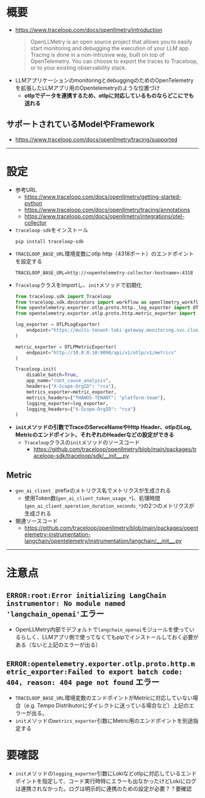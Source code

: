 # 概要
- https://www.traceloop.com/docs/openllmetry/introduction
  > OpenLLMetry is an open source project that allows you to easily start monitoring and debugging the execution of your LLM app. Tracing is done in a non-intrusive way, built on top of OpenTelemetry. You can choose to export the traces to Traceloop, or to your existing observability stack.
- LLMアプリケーションのmonitoringとdebuggingのためのOpenTelemetryを拡張したLLMアプリ用のOpentelemetryのような位置づけ
  - **otlpでデータを連携するため、otlpに対応しているものならどこにでも送れる**

## サポートされているModelやFramework
- https://www.traceloop.com/docs/openllmetry/tracing/supported

---

# 設定
- 参考URL
  - https://www.traceloop.com/docs/openllmetry/getting-started-python
  - https://www.traceloop.com/docs/openllmetry/tracing/annotations
  - https://www.traceloop.com/docs/openllmetry/integrations/otel-collector
- `traceloop-sdk`をインストール  
  ```
  pip install traceloop-sdk
  ```
- `TRACELOOP_BASE_URL`環境変数にotlp http（4318ポート）のエンドポイントを設定する  
  ```shell
  TRACELOOP_BASE_URL=http://<opentelemetry-collector-hostname>:4318
  ```
- `Traceloop`クラスをimportし、`init`メソッドで初期化  
  ```python
  from traceloop.sdk import Traceloop
  from traceloop.sdk.decorators import workflow as openllmetry_workflow, task as openllmetry_task, agent as openllmetry_agent, tool as openllmetry_tool
  from opentelemetry.exporter.otlp.proto.http._log_exporter import OTLPLogExporter
  from opentelemetry.exporter.otlp.proto.http.metric_exporter import OTLPMetricExporter

  log_exporter = OTLPLogExporter(
      endpoint="https://multi-tenant-loki-gateway.monitoring.svc.cluster.local:8080/otlp"
  )

  metric_exporter = OTLPMetricExporter(
      endpoint="http://10.0.0.10:9090/api/v1/otlp/v1/metrics"
  )

  Traceloop.init(
      disable_batch=True,
      app_name="root_cause_analysis",
      headers={"X-Scope-OrgID": "rca"},
      metrics_exporter=metric_exporter,
      metrics_headers={"THANOS-TENANT": "platform-team"},
      logging_exporter=log_exporter,
      logging_headers={"X-Scope-OrgID": "rca"}
  )
  ```
- **`init`メソッドの引数でTraceのServceNameやHttp Header、otlpのLog, Metricのエンドポイント、それぞれのHeaderなどの設定ができる**
  - `Traceloop`クラスの`init`メソッドのソースコード
    - https://github.com/traceloop/openllmetry/blob/main/packages/traceloop-sdk/traceloop/sdk/__init__.py

## Metric
- `gen_ai_client_` prefixのメトリクス名でメトリクスが生成される
  - 使用Token数(`gen_ai_client_token_usage_*`)、処理時間(`gen_ai_client_operation_duration_seconds_*`)の2つのメトリクスが生成される
- 関連ソースコード
  - https://github.com/traceloop/openllmetry/blob/main/packages/opentelemetry-instrumentation-langchain/opentelemetry/instrumentation/langchain/__init__.py

---

# 注意点
## `ERROR:root:Error initializing LangChain instrumentor: No module named 'langchain_openai'`エラー
- OpenLLMetry内部でデフォルトで`langchain_openai`モジュールを使っているらしく、LLMアプリ側で使ってなくてもpipでインストールしておく必要がある（ないと上記のエラーが出る）

## `ERROR:opentelemetry.exporter.otlp.proto.http.metric_exporter:Failed to export batch code: 404, reason: 404 page not found` エラー
- `TRACELOOP_BASE_URL`環境変数のエンドポイントがMetricに対応していない場合（e.g. Tempo Distributorにダイレクトに送っている場合など）上記のエラーが出る。
- `init`メソッドの`metrics_exporter`引数にMetric用のエンドポイントを別途指定する

# 要確認
- `init`メソッドの`logging_exporter`引数にLokiなどotlpに対応しているエンドポイントを指定して、コード実行時特にエラーも出なかったけどLokiにログは連携されなかった。ログは明示的に連携のための設定が必要？？要確認